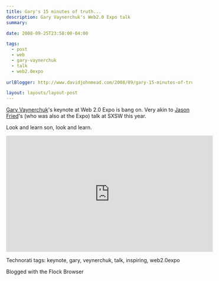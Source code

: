 ```yaml
---
title: Gary's 15 minutes of truth...
description: Gary Vaynerchuk's Web2.0 Expo talk
summary: 

date: 2008-09-25T23:58:00-04:00

tags:
  - post
  - web
  - gary-vaynerchuk
  - talk
  - web2.0expo
  
urlBlogger: http://www.davidjohnmead.com/2008/09/gary-15-minutes-of-truth.html

layout: layouts/layout-post
---
```

<a href="http://garyvaynerchuk.com/" title="" rel="met">Gary Vaynerchuk</a>'s keynote at Web 2.0 Expo is bang on. Very akin to <a href="http://37signals.com/" title="">Jason Fried</a>'s (who was also at the Expo) talk at SXSW this year.

Look and learn son, look and learn.

<div class="yt-container">
<iframe width="560" height="315" src="https://www.youtube.com/embed/EhqZ0RU95d4" title="YouTube video player" frameborder="0" allow="accelerometer; autoplay; clipboard-write; encrypted-media; gyroscope; picture-in-picture" allowfullscreen></iframe></div>

Technorati tags: keynote, gary, veynerchuk, talk, inspiring, web2.0expo

Blogged with the Flock Browser
